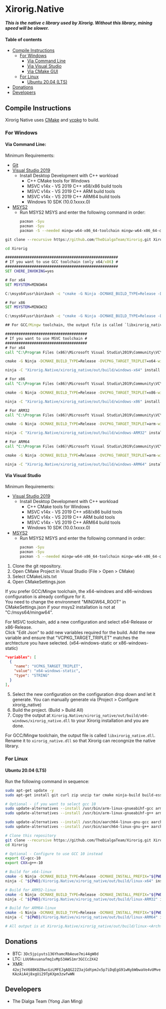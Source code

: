 # Xirorig.Native
***This is the native c library used by Xirorig. Without this library, mining speed will be slower.***

#### Table of contents
  - [Compile Instructions](#compile-instructions)
    - [For Windows](#for-windows)
      - [Via Command Line](#via-command-line)
      - [Via Visual Studio](#via-visual-studio)
      - [Via CMake GUI](#via-cmake-gui)
    - [For Linux](#for-linux)
      - [Ubuntu 20.04 (LTS)](#ubuntu-2004-lts)
  - [Donations](#donations)
  - [Developers](#developers)

## Compile Instructions
Xirorig Native uses [CMake](https://cmake.org/download) and [vcpkg](https://vcpkg.io/en/index.html) to build.

### For Windows
#### Via Command Line:
Minimum Requirements:
- [Git](https://git-scm.com/downloads)
- [Visual Studio 2019](https://visualstudio.microsoft.com/downloads)
  - Install Desktop Development with C++ workload
    - C++ CMake tools for Windows
    - MSVC v14x - VS 2019 C++ x68/x86 build tools
    - MSVC v14x - VS 2019 C++ ARM build tools
    - MSVC v14x - VS 2019 C++ ARM64 build tools
    - Windows 10 SDK (10.0.1xxxx.0)
- [MSYS2](https://www.msys2.org/)
  - Run MSYS2 MSYS and enter the following command in order:
    ```bash
    pacman -Syu
    pacman -Syu
    pacman -S --needed mingw-w64-x86_64-toolchain mingw-w64-x86_64-cmake mingw-w64-x86_64-ninja mingw-w64-i686-toolchain mingw-w64-i686-cmake mingw-w64-i686-ninja
    ```

```cmd
git clone --recursive https://github.com/TheDialgaTeam/Xirorig.git Xirorig

cd Xirorig

###################################################
# If you want to use GCC toolchain (only x64/x86) #
###################################################
SET CHERE_INVOKING=yes

# For x64
SET MSYSTEM=MINGW64

C:\msys64\usr\bin\bash -c "cmake -G Ninja -DCMAKE_BUILD_TYPE=Release -DVCPKG_TARGET_TRIPLET=x64-mingw-static -DCMAKE_INSTALL_PREFIX=""$PWD/Xirorig.Native/xirorig_native/out/install/windows-x64"" -S ""$PWD/Xirorig.Native/xirorig_native"" -B ""$PWD/Xirorig.Native/xirorig_native/out/build/windows-x64"""

# For x86
SET MSYSTEM=MINGW32

C:\msys64\usr\bin\bash -c "cmake -G Ninja -DCMAKE_BUILD_TYPE=Release -DVCPKG_TARGET_TRIPLET=x86-mingw-static -DCMAKE_INSTALL_PREFIX=""$PWD/Xirorig.Native/xirorig_native/out/install/windows-x86"" -S ""$PWD/Xirorig.Native/xirorig_native"" -B ""$PWD/Xirorig.Native/xirorig_native/out/build/windows-x86"""

## For GCC/Mingw toolchain, the output file is called `libxirorig_native.dll`. Rename it to `xirorig_native.dll` so that Xirorig can recongnize the native library.

#####################################
# If you want to use MSVC toolchain #
#####################################
# For x64
call "C:\Program Files (x86)\Microsoft Visual Studio\2019\Community\VC\Auxiliary\Build\vcvars64.bat"

cmake -G Ninja -DCMAKE_BUILD_TYPE=Release -DVCPKG_TARGET_TRIPLET=x64-windows-static -DCMAKE_INSTALL_PREFIX="Xirorig.Native/xirorig_native/out/install/windows-x64" -S "Xirorig.Native/xirorig_native" -B "Xirorig.Native/xirorig_native/out/build/windows-x64"

ninja -C "Xirorig.Native/xirorig_native/out/build/windows-x64" install

# For x86
call "C:\Program Files (x86)\Microsoft Visual Studio\2019\Community\VC\Auxiliary\Build\vcvars32.bat"

cmake -G Ninja -DCMAKE_BUILD_TYPE=Release -DVCPKG_TARGET_TRIPLET=x86-windows-static -DCMAKE_INSTALL_PREFIX="Xirorig.Native/xirorig_native/out/install/windows-x86" -S "Xirorig.Native/xirorig_native" -B "Xirorig.Native/xirorig_native/out/build/windows-x86"

ninja -C "Xirorig.Native/xirorig_native/out/build/windows-x86" install

# For ARM32
call "C:\Program Files (x86)\Microsoft Visual Studio\2019\Community\VC\Auxiliary\Build\vcvarsamd64_arm.bat"

cmake -G Ninja -DCMAKE_BUILD_TYPE=Release -DVCPKG_TARGET_TRIPLET=arm-windows-static -DCMAKE_INSTALL_PREFIX="Xirorig.Native/xirorig_native/out/install/windows-ARM32" -S "Xirorig.Native/xirorig_native" -B "Xirorig.Native/xirorig_native/out/build/windows-ARM32"

ninja -C "Xirorig.Native/xirorig_native/out/build/windows-ARM32" install

# For ARM64
call "C:\Program Files (x86)\Microsoft Visual Studio\2019\Community\VC\Auxiliary\Build\vcvarsamd64_arm64.bat"

cmake -G Ninja -DCMAKE_BUILD_TYPE=Release -DVCPKG_TARGET_TRIPLET=arm-windows-static -DCMAKE_INSTALL_PREFIX="Xirorig.Native/xirorig_native/out/install/windows-ARM64" -S "Xirorig.Native/xirorig_native" -B "Xirorig.Native/xirorig_native/out/build/windows-ARM64"

ninja -C "Xirorig.Native/xirorig_native/out/build/windows-ARM64" install
```

#### Via Visual Studio
Minimum Requirements:
- [Visual Studio 2019](https://visualstudio.microsoft.com/downloads)
  - Install Desktop Development with C++ workload
    - C++ CMake tools for Windows
    - MSVC v14x - VS 2019 C++ x68/x86 build tools
    - MSVC v14x - VS 2019 C++ ARM build tools
    - MSVC v14x - VS 2019 C++ ARM64 build tools
    - Windows 10 SDK (10.0.1xxxx.0)
- [MSYS2](https://www.msys2.org/)
  - Run MSYS2 MSYS and enter the following command in order:
    ```bash
    pacman -Syu
    pacman -Syu
    pacman -S --needed mingw-w64-x86_64-toolchain mingw-w64-x86_64-cmake mingw-w64-x86_64-ninja mingw-w64-i686-toolchain mingw-w64-i686-cmake mingw-w64-i686-ninja
    ```

1. Clone the git repository.
2. Open CMake Project in Visual Studio (File > Open > CMake)
3. Select CMakeLists.txt
4. Open CMakeSettings.json

If you prefer GCC/Mingw toolchain, the x64-windows and x86-windows configuration is already configure for it. <br />
You need to change the environment "MINGW64_ROOT" in CMakeSettings.json if your msys2 installation is not at "C:/msys64/mingw64".

For MSVC toolchain, add a new configuration and select x64-Release or x86-Release. <br />
Click "Edit Json" to add new variables required for the build.
Add the new variable and ensure that "VCPKG_TARGET_TRIPLET" matches the archtecture you have selected. (x64-windows-static or x86-windows-static)

```json
"variables": [
  {
    "name": "VCPKG_TARGET_TRIPLET",
    "value": "x64-windows-static",
    "type": "STRING"
  }
],
```

5. Select the new configuration on the configuration drop down and let it generate. You can manually generate via (Project > Configure xirorig_native)
6. Build the project. (Build > Build All)
7. Copy the output at `Xirorig.Native/xirorig_native/out/build/x64-windows/xirorig_native.dll` to your Xirorig installation and you are done.

For GCC/Mingw toolchain, the output file is called `libxirorig_native.dll`. Rename it to `xirorig_native.dll` so that Xirorig can recongnize the native library.

### For Linux
#### Ubuntu 20.04 (LTS)
Run the following command in sequence:
```bash
sudo apt-get update -y
sudo apt-get install git curl zip unzip tar cmake ninja-build build-essential pkg-config gcc-10 gcc-10-arm-linux-gnueabihf gcc-10-aarch64-linux-gnu g++-10 g++-10-arm-linux-gnueabihf g++-10-aarch64-linux-gnu -y

# Optional - if you want to select gcc 10
sudo update-alternatives --install /usr/bin/arm-linux-gnueabihf-gcc arm-linux-gnueabihf-gcc /usr/bin/arm-linux-gnueabihf-gcc-10 20
sudo update-alternatives --install /usr/bin/arm-linux-gnueabihf-g++ arm-linux-gnueabihf-g++ /usr/bin/arm-linux-gnueabihf-g++-10 20

sudo update-alternatives --install /usr/bin/aarch64-linux-gnu-gcc aarch64-linux-gnu-gcc /usr/bin/aarch64-linux-gnu-gcc-10 20
sudo update-alternatives --install /usr/bin/aarch64-linux-gnu-g++ aarch64-linux-gnu-g++ /usr/bin/aarch64-linux-gnu-g++-10 20

# Clone this repository
git clone --recursive https://github.com/TheDialgaTeam/Xirorig.git Xirorig
cd Xirorig

# Optional - Configure to use GCC 10 instead
export CC=gcc-10
export CXX=g++-10

# Build for x64-linux
cmake -G Ninja -DCMAKE_BUILD_TYPE=Release -DCMAKE_INSTALL_PREFIX="${PWD}/Xirorig.Native/xirorig_native/out/install/linux-x64" -DVCPKG_TARGET_TRIPLET=x64-linux -S "${PWD}/Xirorig.Native/xirorig_native" -B "${PWD}/Xirorig.Native/xirorig_native/out/build/linux-x64"
ninja -C "${PWD}/Xirorig.Native/xirorig_native/out/build/linux-x64" install

# Build for ARM32-linux
cmake -G Ninja -DCMAKE_BUILD_TYPE=Release -DCMAKE_INSTALL_PREFIX="${PWD}/Xirorig.Native/xirorig_native/out/install/linux-ARM32" -DVCPKG_TARGET_TRIPLET=arm-linux -DVCPKG_CHAINLOAD_TOOLCHAIN_FILE="${PWD}/Xirorig.Native/xirorig_native/cmake/raspberrypi-arm.cmake" -S "${PWD}/Xirorig.Native/xirorig_native" -B "${PWD}/Xirorig.Native/xirorig_native/out/build/linux-ARM32"
ninja -C "${PWD}/Xirorig.Native/xirorig_native/out/build/linux-ARM32" install

# Build for ARM64-linux
cmake -G Ninja -DCMAKE_BUILD_TYPE=Release -DCMAKE_INSTALL_PREFIX="${PWD}/Xirorig.Native/xirorig_native/out/install/linux-ARM64" -DVCPKG_TARGET_TRIPLET=arm64-linux -DVCPKG_CHAINLOAD_TOOLCHAIN_FILE="${PWD}/Xirorig.Native/xirorig_native/cmake/raspberrypi-arm64.cmake" -S "${PWD}/Xirorig.Native/xirorig_native" -B "${PWD}/Xirorig.Native/xirorig_native/out/build/linux-ARM64"
ninja -C "${PWD}/Xirorig.Native/xirorig_native/out/build/linux-ARM64" install

# All output is at Xirorig.Native/xirorig_native/out/build/linux-<Arch>
```

## Donations
- BTC: `3Dc5jpiyuts136YhamcRbAeue7mi44gW8d`
- LTC: `LUU9Avuanafmq1vMp53AWS1mr3GCCc2X42`
- XMR: `42oj7eV68BK8Z8wcGzLMFEJgAQG22Z3ajGdtpmJx5p7iDqEgG91wNybWbwaVe4vUMveKAzAiA4j8xgUi29TpKXpm3zwfwWN`

## Developers
- The Dialga Team (Yong Jian Ming)
